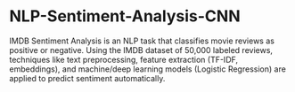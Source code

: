 # NLP-Sentiment-Analysis-CNN
IMDB Sentiment Analysis is an NLP task that classifies movie reviews as positive or negative. Using the IMDB dataset of 50,000 labeled reviews, techniques like text preprocessing, feature extraction (TF-IDF, embeddings), and machine/deep learning models (Logistic Regression) are applied to predict sentiment automatically.
